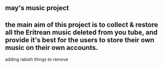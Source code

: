 ## may's music project
## the main aim of this project is to collect & restore all the Eritrean music deleted from you tube, and provide it's best for the users to store their own music on their own accounts.
adding rabish things to remove
